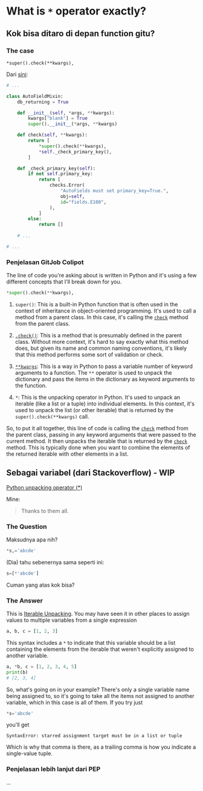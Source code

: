 # What is `*` operator exactly?

## Kok bisa ditaro di depan function gitu?

### The case

`*super().check(**kwargs),`

Dari [sini](https://github.com/django/django/blob/761946f8e1b6d725f83fa4f3b04ca9750f486009/django/db/models/fields/__init__.py#L2770):

```python
# ...

class AutoFieldMixin:
    db_returning = True

    def __init__(self, *args, **kwargs):
        kwargs["blank"] = True
        super().__init__(*args, **kwargs)

    def check(self, **kwargs):
        return [
            *super().check(**kwargs),
            *self._check_primary_key(),
        ]

    def _check_primary_key(self):
        if not self.primary_key:
            return [
                checks.Error(
                    "AutoFields must set primary_key=True.",
                    obj=self,
                    id="fields.E100",
                ),
            ]
        else:
            return []
    
    # ...

# ...
```

### Penjelasan GitJob Colipot

The line of code you're asking about is written in Python and it's using a few different concepts that I'll break down for you.

```python
*super().check(**kwargs),
```

1. `super()`: This is a built-in Python function that is often used in the context of inheritance in object-oriented programming. It's used to call a method from a parent class. In this case, it's calling the [`check`](command:_github.copilot.openSymbolInFile?%5B%22django%2Fdb%2Fmodels%2Ffields%2F__init__.py%22%2C%22check%22%5D "django/db/models/fields/__init__.py") method from the parent class.

2. [`.check()`](command:_github.copilot.openSymbolInFile?%5B%22django%2Fdb%2Fmodels%2Ffields%2F__init__.py%22%2C%22.check()%22%5D "django/db/models/fields/__init__.py"): This is a method that is presumably defined in the parent class. Without more context, it's hard to say exactly what this method does, but given its name and common naming conventions, it's likely that this method performs some sort of validation or check.

3. [`**kwargs`](command:_github.copilot.openSymbolInFile?%5B%22django%2Fdb%2Fmodels%2Ffields%2F__init__.py%22%2C%22**kwargs%22%5D "django/db/models/fields/__init__.py"): This is a way in Python to pass a variable number of keyword arguments to a function. The `**` operator is used to unpack the dictionary and pass the items in the dictionary as keyword arguments to the function.

4. `*`: This is the unpacking operator in Python. It's used to unpack an iterable (like a list or a tuple) into individual elements. In this context, it's used to unpack the list (or other iterable) that is returned by the `super().check(**kwargs)` call.

So, to put it all together, this line of code is calling the [`check`](command:_github.copilot.openSymbolInFile?%5B%22django%2Fdb%2Fmodels%2Ffields%2F__init__.py%22%2C%22check%22%5D "django/db/models/fields/__init__.py") method from the parent class, passing in any keyword arguments that were passed to the current method. It then unpacks the iterable that is returned by the [`check`](command:_github.copilot.openSymbolInFile?%5B%22django%2Fdb%2Fmodels%2Ffields%2F__init__.py%22%2C%22check%22%5D "django/db/models/fields/__init__.py") method. This is typically done when you want to combine the elements of the returned iterable with other elements in a list.

## Sebagai variabel (dari Stackoverflow) - WIP

[Python unpacking operator (*)](https://stackoverflow.com/questions/50950690/python-unpacking-operator)

Mine:
> Thanks to them all.

### The Question

Maksudnya apa nih?

```python
*s,='abcde'
```

(Dia) tahu sebenernya sama seperti ini:

```python
s=[*'abcde']
```

Cuman yang atas kok bisa?

### The Answer

This is [Iterable Unpacking](https://www.python.org/dev/peps/pep-3132/). You may have seen it in other places to assign values to multiple variables from a single expression

```python
a, b, c = [1, 2, 3]
```

This syntax includes a `*` to indicate that this variable should be a list containing the elements from the iterable that weren't explicitly assigned to another variable.

```python
a, *b, c = [1, 2, 3, 4, 5]
print(b)
# [2, 3, 4]
```

So, what's going on in your example? There's only a single variable name being assigned to, so it's going to take all the items not assigned to another variable, which in this case is all of them. If you try just

```python
*s='abcde'
```

you'll get

```
SyntaxError: starred assignment target must be in a list or tuple
```

Which is why that comma is there, as a trailing comma is how you indicate a single-value tuple.

### Penjelasan lebih lanjut dari PEP

...
